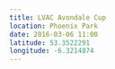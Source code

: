```yaml
---
title: LVAC Avondale Cup
location: Phoenix Park
date: 2016-03-06 11:00
latitude: 53.3522291
longitude: -6.3214874
---
```


